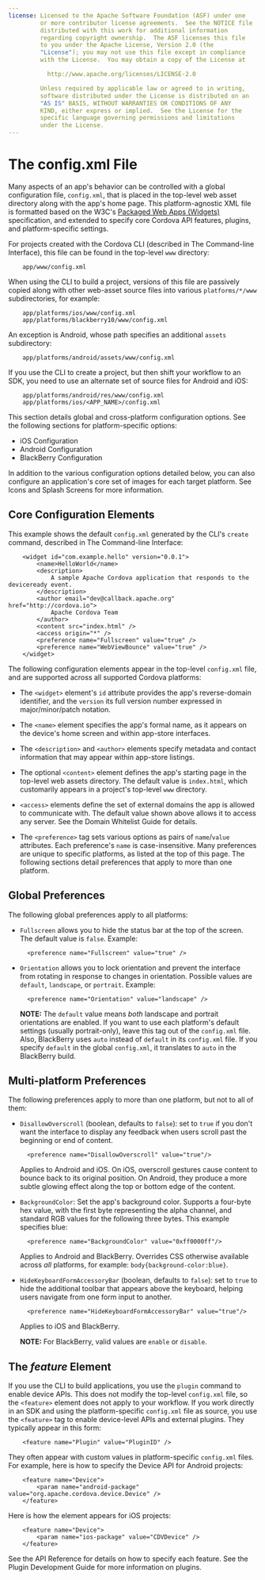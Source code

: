 ```yaml
---
license: Licensed to the Apache Software Foundation (ASF) under one
         or more contributor license agreements.  See the NOTICE file
         distributed with this work for additional information
         regarding copyright ownership.  The ASF licenses this file
         to you under the Apache License, Version 2.0 (the
         "License"); you may not use this file except in compliance
         with the License.  You may obtain a copy of the License at

           http://www.apache.org/licenses/LICENSE-2.0

         Unless required by applicable law or agreed to in writing,
         software distributed under the License is distributed on an
         "AS IS" BASIS, WITHOUT WARRANTIES OR CONDITIONS OF ANY
         KIND, either express or implied.  See the License for the
         specific language governing permissions and limitations
         under the License.
---
```


# The config.xml File

Many aspects of an app's behavior can be controlled with a global
configuration file, `config.xml`, that is placed in the top-level web
asset directory along with the app's home page.  This
platform-agnostic XML file is formatted based on the W3C's [Packaged
Web Apps (Widgets)](http://www.w3.org/TR/widgets/) specification, and
extended to specify core Cordova API features, plugins, and
platform-specific settings.

For projects created with the Cordova CLI (described in The
Command-line Interface), this file can be found in the top-level `www`
directory:

        app/www/config.xml

When using the CLI to build a project, versions of this file are
passively copied along with other web-asset source files into various
`platforms/*/www` subdirectories, for example:

        app/platforms/ios/www/config.xml
        app/platforms/blackberry10/www/config.xml

An exception is Android, whose path specifies an additional `assets`
subdirectory:

        app/platforms/android/assets/www/config.xml

If you use the CLI to create a project, but then shift your workflow
to an SDK, you need to use an alternate set of source files for
Android and iOS:

        app/platforms/android/res/www/config.xml
        app/platforms/ios/<APP_NAME>/config.xml

This section details global and cross-platform configuration options.
See the following sections for platform-specific options:

- iOS Configuration
- Android Configuration
- BlackBerry Configuration

In addition to the various configuration options detailed below, you
can also configure an application's core set of images for each target
platform. See Icons and Splash Screens for more information.

## Core Configuration Elements

This example shows the default `config.xml` generated by the CLI's
`create` command, described in The Command-line Interface:

        <widget id="com.example.hello" version="0.0.1">
            <name>HelloWorld</name>
            <description>
                A sample Apache Cordova application that responds to the deviceready event.
            </description>
            <author email="dev@callback.apache.org" href="http://cordova.io">
                Apache Cordova Team
            </author>
            <content src="index.html" />
            <access origin="*" />
            <preference name="Fullscreen" value="true" />
            <preference name="WebViewBounce" value="true" />
        </widget>

<!-- QUERY: is WebViewBounce superseded by DisallowOverscroll? -->

The following configuration elements appear in the top-level
`config.xml` file, and are supported across all supported Cordova
platforms:

- The `<widget>` element's `id` attribute provides the app's
  reverse-domain identifier, and the `version` its full version number
  expressed in major/minor/patch notation.

- The `<name>` element specifies the app's formal name, as it appears
  on the device's home screen and within app-store interfaces.

- The `<description>` and `<author>` elements specify metadata and
  contact information that may appear within app-store listings.

- The optional `<content>` element defines the app's starting
  page in the top-level web assets directory. The default value is
  `index.html`, which customarily appears in a project's top-level
  `www` directory.

- `<access>` elements define the set of external domains the app is
  allowed to communicate with. The default value shown above allows it
  to access any server. See the Domain Whitelist Guide for details.

- The `<preference>` tag sets various options as pairs of
  `name`/`value` attributes. Each preference's `name` is
  case-insensitive.  Many preferences are unique to specific
  platforms, as listed at the top of this page. The following sections
  detail preferences that apply to more than one platform.

## Global Preferences

The following global preferences apply to all platforms:

- `Fullscreen` allows you to hide the status bar at the top of the
  screen. The default value is `false`. Example:

        <preference name="Fullscreen" value="true" />

- `Orientation` allows you to lock orientation and prevent the
  interface from rotating in response to changes in orientation.
  Possible values are `default`, `landscape`, or `portrait`. Example:

        <preference name="Orientation" value="landscape" />

  __NOTE:__ The `default` value means _both_ landscape and portrait
  orientations are enabled.  If you want to use each platform's
  default settings (usually portrait-only), leave this tag out of the
  `config.xml` file. Also, BlackBerry uses `auto` instead of `default`
  in its `config.xml` file. If you specify `default` in the global
  `config.xml`, it translates to `auto` in the BlackBerry build.

## Multi-platform Preferences

The following preferences apply to more than one platform, but not to
all of them:

- `DisallowOverscroll` (boolean, defaults to `false`): set to `true`
  if you don't want the interface to display any feedback when users
  scroll past the beginning or end of content.

        <preference name="DisallowOverscroll" value="true"/>

  Applies to Android and iOS. On iOS, overscroll gestures cause
  content to bounce back to its original position.  On Android, they
  produce a more subtle glowing effect along the top or bottom edge of
  the content.

- `BackgroundColor`: Set the app's background color.  Supports a
  four-byte hex value, with the first byte representing the alpha
  channel, and standard RGB values for the following three bytes.  This
  example specifies blue:

        <preference name="BackgroundColor" value="0xff0000ff"/>

  Applies to Android and BlackBerry. Overrides CSS otherwise available
  across _all_ platforms, for example: `body{background-color:blue}`.

- `HideKeyboardFormAccessoryBar` (boolean, defaults to `false`): set
  to `true` to hide the additional toolbar that appears above the
  keyboard, helping users navigate from one form input to another.

        <preference name="HideKeyboardFormAccessoryBar" value="true"/>

  Applies to iOS and BlackBerry. 

  __NOTE:__ For BlackBerry, valid values are `enable` or `disable`.

## The _feature_ Element

If you use the CLI to build applications, you use the `plugin` command
to enable device APIs. This does not modify the top-level `config.xml`
file, so the `<feature>` element does not apply to your workflow. If
you work directly in an SDK and using the platform-specific
`config.xml` file as source, you use the `<feature>` tag to enable
device-level APIs and external plugins. They typically appear in this
form:

        <feature name="Plugin" value="PluginID" />

They often appear with custom values in platform-specific `config.xml`
files. For example, here is how to specify the Device API for Android
projects:

        <feature name="Device">
            <param name="android-package" value="org.apache.cordova.device.Device" />
        </feature>

Here is how the element appears for iOS projects:

        <feature name="Device">
            <param name="ios-package" value="CDVDevice" />
        </feature>

See the API Reference for details on how to specify each feature. See
the Plugin Development Guide for more information on plugins.
